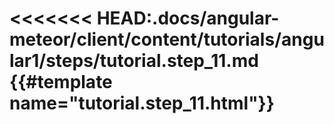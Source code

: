 <<<<<<< HEAD:.docs/angular-meteor/client/content/tutorials/angular1/steps/tutorial.step_11.md
{{#template name="tutorial.step_11.html"}}
=======
<template name="tutorial.step_11.html">
  {{#markdown}}
  {{> downloadPreviousStep stepName="step_11"}}
>>>>>>> cfd6d558450f6006daa7028c513626503cc49477:.docs/angular-meteor/client/content/tutorials/angular1/steps/tutorial.step_11.html

So far, we've been building our app and testing only in a web browser,
but Meteor has been designed to work across different platforms - your socially website can become an iOS or Android app in just a few commands.

## AngularJS initialization

Before we set up PhoneGap (which is super simple with Meteor) we will need to make a small adjustment in our Angular app initialization:

In `app.js` file, we will manually bootstrap our AngularJS app according to the right platform:

{{> DiffBox tutorialName="angular-meteor" step="11.1"}}

And then we will remove

    ng-app="socially"

from `index.html`:

{{> DiffBox tutorialName="angular-meteor" step="11.2"}}

## PhoneGap

Meteor makes it easy to set up all of the tools required to build mobile apps, but downloading all of the programs can take a while - for Android the download is about 300MB and for iOS you need to install Xcode which is about 2GB.
If you don't want to wait to download these tools, feel free to skip to the [next step](/tutorial/step_12).

### Running on an Android emulator

In the terminal, go to your app folder and type:

    meteor install-sdk android

This will help you install all of the necessary tools to build an Android app from your project.
When you are done installing everything, type:

    meteor add-platform android

After you agree to the license terms, type:

    meteor run android

After some initialization, you will see an Android emulator pop up, running your app inside a native Android wrapper.
The emulator can be somewhat slow, so if you want to see what it's really like using your app, you should run it on an actual device.

### Running on an Android device

First, complete all of the steps above to set up the Android tools on your system.
Then, make sure you have USB Debugging enabled on your phone and the phone is plugged into your computer with a USB cable.
Also, you must quit the Android emulator before running on a device.

Then, run the following command:

    meteor run android-device

The app will be built and installed on your device. If you want to point your app to the server you deployed in the previous step, run:

    meteor run android-device --mobile-server my_app_name.meteor.com

### Running on an iOS simulator (Mac Only)

If you have a Mac, you can run your app inside the iOS simulator.

Go to your app folder and type:

    meteor install-sdk ios

This will run you through the setup necessary to build an iOS app from your project. When you're done, type:

    meteor add-platform ios
    meteor run ios

You will see the iOS simulator pop up with your app running inside.

### Running on an iPhone or iPad (Mac Only; requires Apple developer account)

If you have an Apple developer account, you can also run your app on an iOS device. Run the following command:

    meteor run ios-device

This will open Xcode with a project for your iOS app. You can use Xcode to then launch the app on any device or simulator that Xcode supports.

If you want to point your app at the previously deployed server, run:

    meteor run ios-device --mobile-server my_app_name.meteor.com

Now that we have seen how easy it is to deploy our app and run it on mobile, let's get to adding some more features.

### Submit your Android app to the Play Store:

[https://github.com/meteor/meteor/wiki/How-to-submit-your-Android-app-to-Play-Store](https://github.com/meteor/meteor/wiki/How-to-submit-your-Android-app-to-Play-Store)

### Submit your iOS app to the App Store:

[https://github.com/meteor/meteor/wiki/How-to-submit-your-iOS-app-to-App-Store](https://github.com/meteor/meteor/wiki/How-to-submit-your-iOS-app-to-App-Store)

# Summary

Now you can see how easy and amazing it is to work with Meteor and PhoneGap together.

But that's just the start - because of Meteor's hot code push, after you deploy your app to the stores, once you update your code, all your apps are
instantly updated, no need to go through the stores update process!

More more detailed information:

* [https://github.com/meteor/meteor/wiki/Meteor-Cordova-Phonegap-integration](https://github.com/meteor/meteor/wiki/Meteor-Cordova-Phonegap-integration)

# Troubleshoot

If your application does not works for any reason, first try running meteor with the verbose flag in order to get more information about your launch. In order to do that, run the following command:

    meteor run ios --verbose
    Note: You can also run it with "android" platform.

The following are solution for common issues we encountered:

### Emulator starts, but the application does not launch
This issue caused because of permissions issue that prevents from Cordova to launch the APK/APP on the simulator.
Usually you will see on the verbose log these errors:

    "Timed out waiting for device to boot"
    "You may not have the required environment or OS to run this project"
In order to fix that issue you will need to fix the permission by running these commands:

    sudo chown -R YOUR_USERNAME /usr/local/lib/node_modules/
    sudo chmod -R 777 /usr/local/lib/node_modules/
    sudo chown -r YOUR_USERNAME ~/.meteor/
    sudo chmod -R 777 ~/.meteor/
    sudo chown -r YOUR_USERNAME YOUR_PROJECT_FOLDER
    sudo chmod -R 777 YOUR_PROJECT_FOLDER

    Replace YOUR_PROJECT_FOLDER with your project folder and YOUR_USERNAME with the user you use to run the "meteor run" command.

{{/template}}
